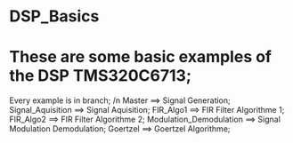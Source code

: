# DSP_Basics
# These are some basic examples of the DSP TMS320C6713;
  Every example is in branch; /n
 Master ==> Signal Generation; 
 Signal_Aquisition ==> Signal Aquisition;
 FIR_Algo1 ==> FIR Filter Algorithme 1;
 FIR_Algo2 ==> FIR Filter Algorithme 2;
 Modulation_Demodulation ==> Signal Modulation Demodulation;
 Goertzel ==> Goertzel Algorithme;
